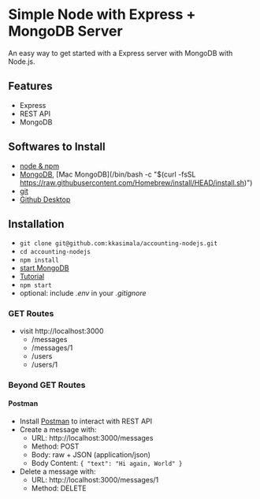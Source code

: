 # Simple Node with Express + MongoDB Server

An easy way to get started with a Express server with MongoDB with Node.js.

## Features

- Express
- REST API
- MongoDB

## Softwares to Install

- [node & npm](https://nodejs.org/en/)
- [MongoDB](https://www.mongodb.com/try/download/community), [Mac MongoDB](/bin/bash -c "$(curl -fsSL https://raw.githubusercontent.com/Homebrew/install/HEAD/install.sh)")
- [git](https://git-scm.com/download/)
- [Github Desktop](https://desktop.github.com/)

## Installation

- `git clone git@github.com:kkasimala/accounting-nodejs.git`
- `cd accounting-nodejs`
- `npm install`
- [start MongoDB](https://www.mongodb.com/try/download/community) 
- [Tutorial](https://medium.com/@LondonAppBrewery/how-to-download-install-mongodb-on-windows-4ee4b3493514)
- `npm start`
- optional: include _.env_ in your _.gitignore_

### GET Routes

- visit http://localhost:3000
  - /messages
  - /messages/1
  - /users
  - /users/1

### Beyond GET Routes

#### Postman

- Install [Postman](https://www.getpostman.com/apps) to interact with REST API
- Create a message with:
  - URL: http://localhost:3000/messages
  - Method: POST
  - Body: raw + JSON (application/json)
  - Body Content: `{ "text": "Hi again, World" }`
- Delete a message with:
  - URL: http://localhost:3000/messages/1
  - Method: DELETE
